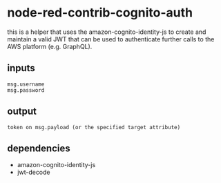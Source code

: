 # node-red-contrib-cognito-auth
this is a helper that uses the amazon-cognito-identity-js to create and maintain a valid JWT that can be used to authenticate further calls to the AWS platform (e.g. GraphQL).


## inputs
    msg.username
    msg.password
    

## output
    token on msg.payload (or the specified target attribute)

## dependencies
 - amazon-cognito-identity-js
 - jwt-decode